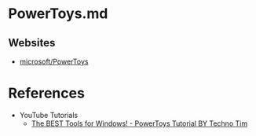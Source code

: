 # PowerToys.md

## Websites

* [microsoft/PowerToys](https://github.com/microsoft/PowerToys)

# References

* YouTube Tutorials
  * [The BEST Tools for Windows! - PowerToys Tutorial BY Techno Tim](https://www.youtube.com/watch?v=aynPEUO3fl0)
